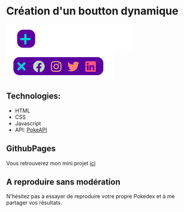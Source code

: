 # Création d'un boutton dynamique

 ![Aperçu de mon boutton](./Apercu_1.png)
 ![Aperçu de mon boutton](./Apercu_2.png)

## Technologies:

* HTML
* CSS
* Javascript
* API: [PokeAPI](https://pokeapi.co)

## GithubPages

Vous retrouverez mon mini projet [ici](https://cynthiacrn.github.io/Mon_Pokedex/)

## A reproduire sans modération

N'hésitez pas à essayer de reproduire votre propre Pokedex et à me partager vos résultats.
